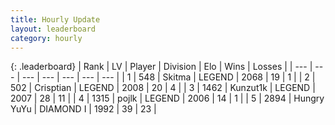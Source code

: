 ```yaml
---
title: Hourly Update
layout: leaderboard
category: hourly
---
```


{: .leaderboard}
| Rank | LV | Player | Division | Elo | Wins | Losses |
| --- | --- | --- | --- | --- | --- | --- |
| <span data-change="0">1</span> | 548 | <span title="ID: 402846">Skitma</span> | LEGEND | <span data-change="0">2068</span> | <span data-change="0">19</span> | <span data-change="0">1</span> |
| <span data-change="0">2</span> | 502 | <span title="ID: 665674">Crisptian</span> | LEGEND | <span data-change="0">2008</span> | <span data-change="0">20</span> | <span data-change="0">4</span> |
| <span data-change="0">3</span> | 1462 | <span title="ID: 392407">Kunzut1k</span> | LEGEND | <span data-change="0">2007</span> | <span data-change="0">28</span> | <span data-change="0">11</span> |
| <span data-change="0">4</span> | 1315 | <span title="ID: 4783">pojlk</span> | LEGEND | <span data-change="0">2006</span> | <span data-change="0">14</span> | <span data-change="0">1</span> |
| <span data-change="0">5</span> | 2894 | <span title="ID: 164871">Hungry YuYu</span> | DIAMOND I | <span data-change="6">1992</span> | <span data-change="3">39</span> | <span data-change="1">23</span> |